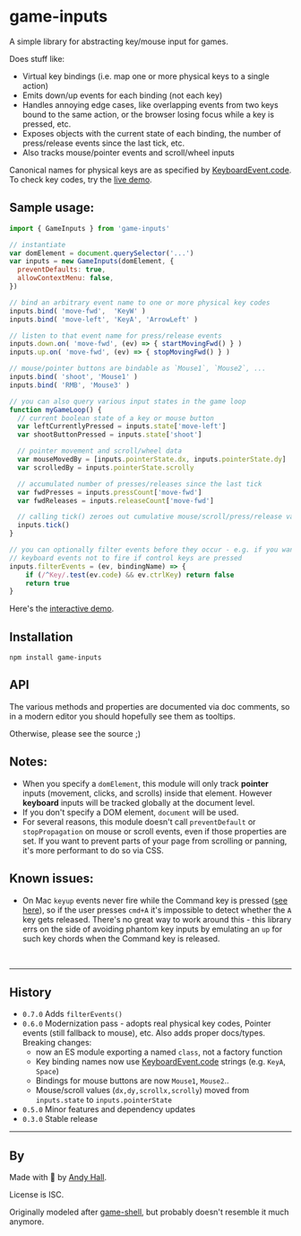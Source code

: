 game-inputs
==========
A simple library for abstracting key/mouse input for games. 

Does stuff like:

* Virtual key bindings (i.e. map one or more physical keys to a single action)
* Emits down/up events for each binding (not each key)
* Handles annoying edge cases, like overlapping events from two keys bound to the same action, or the browser losing focus while a key is pressed, etc.
* Exposes objects with the current state of each binding, the number of press/release events since the last tick, etc.
* Also tracks mouse/pointer events and scroll/wheel inputs

Canonical names for physical keys are as specified by [KeyboardEvent.code](https://developer.mozilla.org/en-US/docs/Web/API/KeyboardEvent/code). To check key codes, try the [live demo](http://fenomas.github.io/game-inputs/).


## Sample usage:

```js
import { GameInputs } from 'game-inputs'

// instantiate
var domElement = document.querySelector('...')
var inputs = new GameInputs(domElement, {
  preventDefaults: true, 
  allowContextMenu: false,
})

// bind an arbitrary event name to one or more physical key codes
inputs.bind( 'move-fwd',  'KeyW' )
inputs.bind( 'move-left', 'KeyA', 'ArrowLeft' )

// listen to that event name for press/release events
inputs.down.on( 'move-fwd', (ev) => { startMovingFwd() } )
inputs.up.on( 'move-fwd', (ev) => { stopMovingFwd() } )

// mouse/pointer buttons are bindable as `Mouse1`, `Mouse2`, ...
inputs.bind( 'shoot', 'Mouse1' )
inputs.bind( 'RMB', 'Mouse3' )

// you can also query various input states in the game loop
function myGameLoop() {
  // current boolean state of a key or mouse button
  var leftCurrentlyPressed = inputs.state['move-left']
  var shootButtonPressed = inputs.state['shoot']

  // pointer movement and scroll/wheel data
  var mouseMovedBy = [inputs.pointerState.dx, inputs.pointerState.dy]
  var scrolledBy = inputs.pointerState.scrolly

  // accumulated number of presses/releases since the last tick
  var fwdPresses = inputs.pressCount['move-fwd']
  var fwdReleases = inputs.releaseCount['move-fwd']

  // calling tick() zeroes out cumulative mouse/scroll/press/release values
  inputs.tick()
}

// you can optionally filter events before they occur - e.g. if you want
// keyboard events not to fire if control keys are pressed
inputs.filterEvents = (ev, bindingName) => {
    if (/^Key/.test(ev.code) && ev.ctrlKey) return false
    return true
}
```

Here's the [interactive demo](http://fenomas.github.io/game-inputs/).


## Installation

```shell
npm install game-inputs
```


## API

The various methods and properties are documented via doc comments, so in a 
modern editor you should hopefully see them as tooltips.

Otherwise, please see the source ;)


## Notes:

* When you specify a `domElement`, this module will only track **pointer** inputs (movement, clicks, and scrolls) inside that element. However **keyboard** inputs will be tracked globally at the document level.
* If you don't specify a DOM element, `document` will be used.
* For several reasons, this module doesn't call `preventDefault` or `stopPropagation` on mouse or scroll events, even if those properties are set. If you want to prevent parts of your page from scrolling or panning, it's more performant to do so via CSS.


## Known issues:

 - On Mac `keyup` events never fire while the Command key is pressed ([see here](https://bugs.chromium.org/p/chromium/issues/detail?id=1393524)), so if the user presses `cmd+A` it's impossible to detect whether the `A` key gets released. There's no great way to work around this - this library errs on the side of avoiding phantom key inputs by emulating an `up` for such key chords when the Command key is released.



<br>

----

## History

 * `0.7.0` Adds `filterEvents()`
 * `0.6.0` Modernization pass - adopts real physical key codes, Pointer events (still fallback to mouse), etc. Also adds proper docs/types.  
 Breaking changes:
   * now an ES module exporting a named `class`, not a factory function
   * Key binding names now use [KeyboardEvent.code](https://developer.mozilla.org/en-US/docs/Web/API/KeyboardEvent/code) strings (e.g. `KeyA`, `Space`)
   * Bindings for mouse buttons are now `Mouse1`, `Mouse2`..
   * Mouse/scroll values (`dx,dy,scrollx,scrolly`) moved from `inputs.state` to `inputs.pointerState`
 * `0.5.0` Minor features and dependency updates
 * `0.3.0` Stable release


----

## By

Made with 🍺 by [Andy Hall](https://fenomas.com).

License is ISC.

Originally modeled after 
[game-shell](https://github.com/mikolalysenko/game-shell), but probably doesn't resemble it much anymore.
